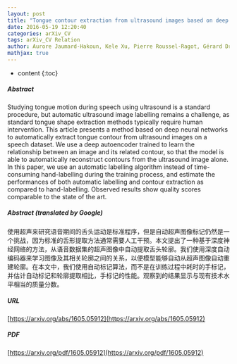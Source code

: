 ```yaml
---
layout: post
title: "Tongue contour extraction from ultrasound images based on deep neural network"
date: 2016-05-19 12:20:40
categories: arXiv_CV
tags: arXiv_CV Relation
author: Aurore Jaumard-Hakoun, Kele Xu, Pierre Roussel-Ragot, Gérard Dreyfus, Bruce Denby
mathjax: true
---
```


* content
{:toc}

##### Abstract
Studying tongue motion during speech using ultrasound is a standard procedure, but automatic ultrasound image labelling remains a challenge, as standard tongue shape extraction methods typically require human intervention. This article presents a method based on deep neural networks to automatically extract tongue contour from ultrasound images on a speech dataset. We use a deep autoencoder trained to learn the relationship between an image and its related contour, so that the model is able to automatically reconstruct contours from the ultrasound image alone. In this paper, we use an automatic labelling algorithm instead of time-consuming hand-labelling during the training process, and estimate the performances of both automatic labelling and contour extraction as compared to hand-labelling. Observed results show quality scores comparable to the state of the art.

##### Abstract (translated by Google)
使用超声来研究语音期间的舌头运动是标准程序，但是自动超声图像标记仍然是一个挑战，因为标准的舌形提取方法通常需要人工干预。本文提出了一种基于深度神经网络的方法，从语音数据集的超声图像中自动提取舌头轮廓。我们使用深度自动编码器来学习图像及其相关轮廓之间的关系，以便模型能够自动从超声图像自动重建轮廓。在本文中，我们使用自动标记算法，而不是在训练过程中耗时的手标记，并估计自动标记和轮廓提取相比，手标记的性能。观察到的结果显示与现有技术水平相当的质量分数。

##### URL
[https://arxiv.org/abs/1605.05912](https://arxiv.org/abs/1605.05912)

##### PDF
[https://arxiv.org/pdf/1605.05912](https://arxiv.org/pdf/1605.05912)

